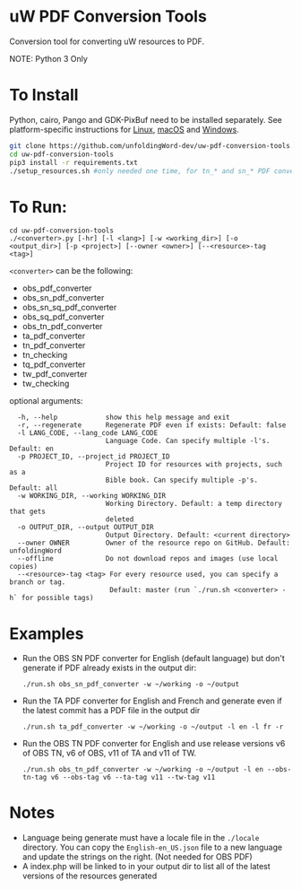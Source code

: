 # uW PDF Conversion Tools
Conversion tool for converting uW resources to PDF.

NOTE: Python 3 Only

# To Install

Python, cairo, Pango and GDK-PixBuf need to be installed separately. See
platform-specific instructions for [Linux](https://weasyprint.readthedocs.io/en/stable/install.html#linux), [macOS](https://weasyprint.readthedocs.io/en/stable/install.html#macos) and [Windows](https://weasyprint.readthedocs.io/en/stable/install.html#windows).

```bash
git clone https://github.com/unfoldingWord-dev/uw-pdf-conversion-tools.git
cd uw-pdf-conversion-tools
pip3 install -r requirements.txt
./setup_resources.sh #only needed one time, for tn_* and sn_* PDF converters
```

# To Run:

```
cd uw-pdf-conversion-tools
./<converter>.py [-hr] [-l <lang>] [-w <working_dir>] [-o <output_dir>] [-p <project>] [--owner <owner>] [--<resource>-tag <tag>]
```

`<converter>` can be the following:
  - obs_pdf_converter
  - obs_sn_pdf_converter
  - obs_sn_sq_pdf_converter
  - obs_sq_pdf_converter
  - obs_tn_pdf_converter
  - ta_pdf_converter
  - tn_pdf_converter
  - tn_checking
  - tq_pdf_converter
  - tw_pdf_converter
  - tw_checking

optional arguments:
```
  -h, --help            show this help message and exit
  -r, --regenerate      Regenerate PDF even if exists: Default: false
  -l LANG_CODE, --lang_code LANG_CODE
                        Language Code. Can specify multiple -l's. Default: en
  -p PROJECT_ID, --project_id PROJECT_ID
                        Project ID for resources with projects, such as a
                        Bible book. Can specify multiple -p's. Default: all
  -w WORKING_DIR, --working WORKING_DIR
                        Working Directory. Default: a temp directory that gets
                        deleted
  -o OUTPUT_DIR, --output OUTPUT_DIR
                        Output Directory. Default: <current directory>
  --owner OWNER         Owner of the resource repo on GitHub. Default: unfoldingWord
  --offline             Do not download repos and images (use local copies)
  --<resource>-tag <tag> For every resource used, you can specify a branch or tag.
                         Default: master (run `./run.sh <converter> -h` for possible tags)
```

# Examples

- Run the OBS SN PDF converter for English (default language) but don't generate if PDF already exists in the output dir:

    `./run.sh obs_sn_pdf_converter -w ~/working -o ~/output`

- Run the TA PDF converter for English and French and generate even if the latest commit has a PDF file in the output dir

    `./run.sh ta_pdf_converter -w ~/working -o ~/output -l en -l fr -r`

- Run the OBS TN PDF converter for English and use release versions v6 of OBS TN, v6 of OBS, v11 of TA and v11 of TW.

    `./run.sh obs_tn_pdf_converter -w ~/working -o ~/output -l en --obs-tn-tag v6 --obs-tag v6 --ta-tag v11 --tw-tag v11`

# Notes
 - Language being generate must have a locale file in the `./locale` directory. You can copy the `English-en_US.json` file to a new language and update the strings on the right.
   (Not needed for OBS PDF)
 - A index.php will be linked to in your output dir to list all of the latest versions of the resources generated
